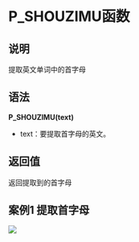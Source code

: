 # P_SHOUZIMU函数

## 说明

提取英文单词中的首字母

## 语法

**P_SHOUZIMU(text)**

- text：要提取首字母的英文。

## 返回值

返回提取到的首字母

## 案例1 提取首字母

![](http://mypic.ladeng6666.com/2017-09-25-%E9%A6%96%E5%AD%97%E6%AF%8D.gif)

